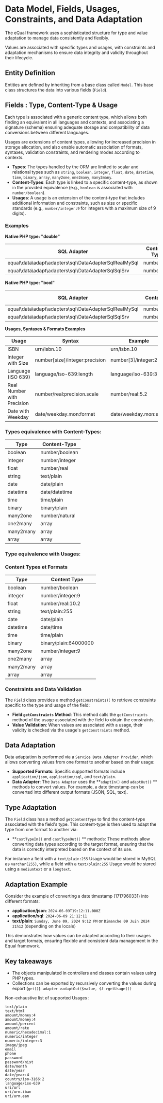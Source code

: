 # Data Model, Fields, Usages, Constraints, and Data Adaptation

The eQual framework uses a sophisticated structure for type and value adaptation to manage data consistently and flexibly. 

Values are associated with specific types and usages, with constraints and adaptation mechanisms to ensure data integrity and validity throughout their lifecycle.

## Entity Definition

Entities are defined by inheriting from a base class called `Model`. This base class structures the data into various fields (`Field`).

## Fields : Type, Content-Type & Usage

Each type is associated with a generic content type, which allows both finding an equivalent in all languages and contexts, and associating a signature (schema) ensuring adequate storage and compatibility of data conversions between different languages.

Usages are extensions of content types, allowing for increased precision in storage allocation, and also enable automatic association of formats, syntaxes, validation constraints, and rendering modes according to contexts.  

- **Types**: The types handled by the ORM are limited to scalar and relational types such as `string`, `boolean`, `integer`, `float`, `date`, `datetime`, `time`, `binary`, `array`, `many2one`, `one2many`, `many2many`.
- **Content-Types**: Each type is linked to a specific content-type, as shown in the provided equivalence (e.g., `boolean` is associated with `number/boolean`).
- **Usages**: A usage is an extension of the content-type that includes additional information and constraints, such as size or specific standards (e.g., `number/integer:9` for integers with a maximum size of 9 digits).


### Examples 

**Native PHP type: "double"**

| SQL Adapter                                           | Content-Type | Conversion Type                    |
| ----------------------------------------------------- | ------------ | ---------------------------------- |
| equal\data\adapt\adapters\sql\DataAdapterSqlRealMySql | number/real  | DECIMAL(integer_part,decimal_part) |
| equal\data\adapt\adapters\sql\DataAdapterSqlSqlSrv    | number/real  | float(24)                          |

**Native PHP type: "bool"**

| SQL Adapter                                           | Content-Type   | Conversion Type |
| ----------------------------------------------------- | -------------- | --------------- |
| equal\data\adapt\adapters\sql\DataAdapterSqlRealMySql | number/boolean | TINYINT         |
| equal\data\adapt\adapters\sql\DataAdapterSqlSqlSrv    | number/boolean | BOOLEAN         |


**Usages, Syntaxes & Formats Examples**

| Usage                      | Syntax                         | Example                |
| -------------------------- | ------------------------------ | ---------------------- |
| ISBN                       | urn/isbn.10                    | urn/isbn.10            |
| Integer with Size          | number[size]/integer:precision | number[3]/integer:2    |
| Language (ISO 639)         | language/iso-639:length        | language/iso-639:3     |
| Real Number with Precision | number/real:precision.scale    | number/real:5.2        |
| Date with Weekday          | date/weekday.mon:format        | date/weekday.mon:short |


### Types equivalence with Content-Types:

| Type      | Content-Type   |
| --------- | -------------- |
| boolean   | number/boolean |
| integer   | number/integer |
| float     | number/real    |
| string    | text/plain     |
| date      | date/plain     |
| datetime  | date/datetime  |
| time      | time/plain     |
| binary    | binary/plain   |
| many2one  | number/natural |
| one2many  | array          |
| many2many | array          |
| array     | array          |

### Type equivalence with Usages:

### Content Types et Formats

| Type      | Content Type               |
|-----------|----------------------------|
| boolean   | number/boolean             |
| integer   | number/integer:9           |
| float     | number/real:10.2           |
| string    | text/plain:255             |
| date      | date/plain                 |
| datetime  | date/time                  |
| time      | time/plain                 |
| binary    | binary/plain:64000000      |
| many2one  | number/integer:9           |
| one2many  | array                      |
| many2many | array                      |
| array     | array                      |

### Constraints and Data Validation

The `Field` class provides a method `getConstraints()` to retrieve constraints specific to the type and usage of the field:
- **Field `getConstraints` Method**: This method calls the `getConstraints` method of the usage associated with the field to obtain the constraints.
- **Value Validation**: When values are associated with a usage, their validity is checked via the usage's `getConstraints` method.

## Data Adaptation

Data adaptation is performed via a `Service Data Adapter Provider`, which allows converting values from one format to another based on their usage:
- **Supported Formats**: Specific supported formats include `application/json`, `application/sql`, and `text/plain`.
- **Data Adapter**: The `Data Adapter` uses the **`adaptIn()` and `adaptOut()` ** methods to convert values. For example, a date timestamp can be converted into different output formats (JSON, SQL, text).

## Type Adaptation

The `Field` class has a method `getContentType` to find the content-type associated with the field's type. This content-type is then used to adapt the type from one format to another via:
- **`castTypeIn()` and `castTypeOut()` ** methods: These methods allow converting data types according to the target format, ensuring that the data is correctly interpreted based on the context of its use.

For instance a field with a `text/plain:255` Usage would be stored in MySQL as `varchar(255)`, while a field with a `text/plain:255` Usage would be stored using a `mediumtext` or a `longtext`.			

## Adaptation Example

Consider the example of converting a date timestamp (1717960331) into different formats:
- **application/json**: `2024-06-09T19:12:11.000Z`
- **application/sql**: `2024-06-09 21:12:11`
- **text/plain**: `Sunday, June 09, 2024 9:12 PM` or `Dimanche 09 Juin 2024 21h12` (depending on the locale)



This demonstrates how values can be adapted according to their usages and target formats, ensuring flexible and consistent data management in the Equal framework.



## Key takeaways

* The objects manipulated in controllers and classes contain values using PHP types.
* Collections can be exported by recursively converting the values during export (`get()`):
  `adapter->adaptOut($value, $f->getUsage())`

Non-exhaustive list of supported Usages :

```
text/plain
text/html
amount/money:4
amount/money:4
amount/percent
amount/rate
numeric/hexadecimal:1
numeric/integer
numeric/integer:3
image/jpeg
email
phone
password
password/nist
date/month
date/year
date/year:4
country/iso-3166:2
language/iso-639
uri/url
uri/urn.iban
uri/urn.ean
```